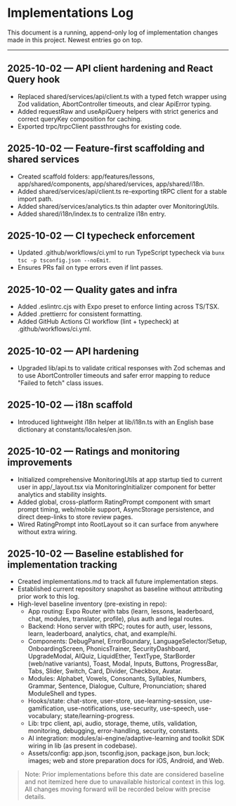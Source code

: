 # Implementations Log

This document is a running, append-only log of implementation changes made in this project. Newest entries go on top.

---

## 2025-10-02 — API client hardening and React Query hook
- Replaced shared/services/api/client.ts with a typed fetch wrapper using Zod validation, AbortController timeouts, and clear ApiError typing.
- Added requestRaw and useApiQuery helpers with strict generics and correct queryKey composition for caching.
- Exported trpc/trpcClient passthroughs for existing code.

## 2025-10-02 — Feature-first scaffolding and shared services
- Created scaffold folders: app/features/lessons, app/shared/components, app/shared/services, app/shared/i18n.
- Added shared/services/api/client.ts re-exporting tRPC client for a stable import path.
- Added shared/services/analytics.ts thin adapter over MonitoringUtils.
- Added shared/i18n/index.ts to centralize i18n entry.

## 2025-10-02 — CI typecheck enforcement
- Updated .github/workflows/ci.yml to run TypeScript typecheck via `bunx tsc -p tsconfig.json --noEmit`.
- Ensures PRs fail on type errors even if lint passes.

## 2025-10-02 — Quality gates and infra
- Added .eslintrc.cjs with Expo preset to enforce linting across TS/TSX.
- Added .prettierrc for consistent formatting.
- Added GitHub Actions CI workflow (lint + typecheck) at .github/workflows/ci.yml.

## 2025-10-02 — API hardening
- Upgraded lib/api.ts to validate critical responses with Zod schemas and to use AbortController timeouts and safer error mapping to reduce "Failed to fetch" class issues.

## 2025-10-02 — i18n scaffold
- Introduced lightweight i18n helper at lib/i18n.ts with an English base dictionary at constants/locales/en.json.

## 2025-10-02 — Ratings and monitoring improvements
- Initialized comprehensive MonitoringUtils at app startup tied to current user in app/_layout.tsx via MonitoringInitializer component for better analytics and stability insights.
- Added global, cross-platform RatingPrompt component with smart prompt timing, web/mobile support, AsyncStorage persistence, and direct deep-links to store review pages.
- Wired RatingPrompt into RootLayout so it can surface from anywhere without extra wiring.

## 2025-10-02 — Baseline established for implementation tracking
- Created implementations.md to track all future implementation steps.
- Established current repository snapshot as baseline without attributing prior work to this log.
- High-level baseline inventory (pre-existing in repo):
  - App routing: Expo Router with tabs (learn, lessons, leaderboard, chat, modules, translator, profile), plus auth and legal routes.
  - Backend: Hono server with tRPC; routes for auth, user, lessons, learn, leaderboard, analytics, chat, and example/hi.
  - Components: DebugPanel, ErrorBoundary, LanguageSelector/Setup, OnboardingScreen, PhonicsTrainer, SecurityDashboard, UpgradeModal, AIQuiz, LiquidEther, TextType, StarBorder (web/native variants), Toast, Modal, Inputs, Buttons, ProgressBar, Tabs, Slider, Switch, Card, Divider, Checkbox, Avatar.
  - Modules: Alphabet, Vowels, Consonants, Syllables, Numbers, Grammar, Sentence, Dialogue, Culture, Pronunciation; shared ModuleShell and types.
  - Hooks/state: chat-store, user-store, use-learning-session, use-gamification, use-notifications, use-security, use-speech, use-vocabulary; state/learning-progress.
  - Lib: trpc client, api, audio, storage, theme, utils, validation, monitoring, debugging, error-handling, security, constants.
  - AI integration: modules/ai-engine/adaptive-learning and toolkit SDK wiring in lib (as present in codebase).
  - Assets/config: app.json, tsconfig.json, package.json, bun.lock; images; web and store preparation docs for iOS, Android, and Web.

> Note: Prior implementations before this date are considered baseline and not itemized here due to unavailable historical context in this log. All changes moving forward will be recorded below with precise details.
